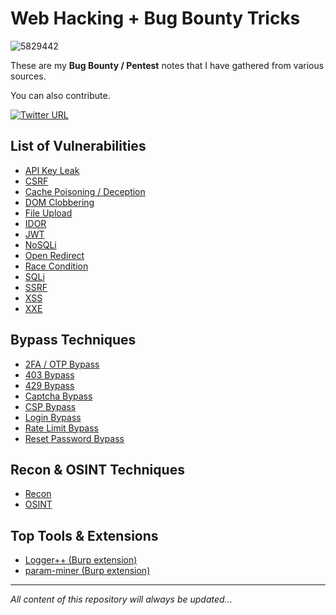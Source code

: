 # Web Hacking + Bug Bounty Tricks
![5829442](https://github.com/Mehdi0x90/Web_Hacking/assets/17106836/5ffcc3e2-3cc0-4327-b5f9-00c58f524c6b)

These are my **Bug Bounty / Pentest** notes that I have gathered from various sources. 

You can also contribute.

[![Twitter URL](https://img.shields.io/twitter/follow/mehdi0x90)](https://twitter.com/mehdi0x90)


## List of Vulnerabilities
* [API Key Leak](https://github.com/Mehdi0x90/Web_Hacking/blob/main/API%20Key%20Leak.md)
* [CSRF](https://github.com/Mehdi0x90/Web_Hacking/blob/main/CSRF.md)
* [Cache Poisoning / Deception](https://github.com/Mehdi0x90/Web_Hacking/blob/main/Cache%20Deception.md)
* [DOM Clobbering](https://github.com/Mehdi0x90/Web_Hacking/blob/main/Dom%20Clobbering.md)
* [File Upload](https://github.com/Mehdi0x90/Web_Hacking/blob/main/File%20Upload.md)
* [IDOR](https://github.com/Mehdi0x90/Web_Hacking/blob/main/IDOR.md)
* [JWT](https://github.com/Mehdi0x90/Web_Hacking/blob/main/JWT.md)
* [NoSQLi](https://github.com/Mehdi0x90/Web_Hacking/blob/main/NoSQL%20Injection.md)
* [Open Redirect](https://github.com/Mehdi0x90/Web_Hacking/blob/main/Open%20Redirect.md)
* [Race Condition](https://github.com/Mehdi0x90/Web_Hacking/blob/main/Race%20Condition.md)
* [SQLi](https://github.com/Mehdi0x90/Web_Hacking/blob/main/SQL%20Injection.md)
* [SSRF](https://github.com/Mehdi0x90/Web_Hacking/blob/main/SSRF.md)
* [XSS](https://github.com/Mehdi0x90/Web_Hacking/blob/main/XSS.md)
* [XXE](https://github.com/Mehdi0x90/Web_Hacking/blob/main/XXE.md)

## Bypass Techniques
* [2FA / OTP Bypass](https://github.com/Mehdi0x90/Web_Hacking/blob/main/2FA_OTP_Bypass.md)
* [403 Bypass](https://github.com/Mehdi0x90/Web_Hacking/blob/main/403%20Bypass.md)
* [429 Bypass](https://github.com/Mehdi0x90/Web_Hacking/blob/main/429%20Bypass.md)
* [Captcha Bypass](https://github.com/Mehdi0x90/Web_Hacking/blob/main/Captcha%20Bypass.md)
* [CSP Bypass](https://github.com/Mehdi0x90/Web_Hacking/blob/main/CSP%20Bypass.md)
* [Login Bypass](https://github.com/Mehdi0x90/Web_Hacking/blob/main/Login%20Bypass.md)
* [Rate Limit Bypass](https://github.com/Mehdi0x90/Web_Hacking/blob/main/Rate%20Limit%20Bypass.md)
* [Reset Password Bypass](https://github.com/Mehdi0x90/Web_Hacking/blob/main/Reset%20Password%20Bypass.md) 


## Recon & OSINT Techniques
* [Recon](https://github.com/Mehdi0x90/Web_Hacking/blob/main/Recon.md)
* [OSINT](https://github.com/Mehdi0x90/Web_Hacking/blob/main/OSINT.md)

## Top Tools & Extensions
* [Logger++ (Burp extension)](https://github.com/Mehdi0x90/Web_Hacking/blob/main/LoggerPlusPlus.md)
* [param-miner (Burp extension)](https://github.com/PortSwigger/param-miner)


-----
*All content of this repository will always be updated...*
